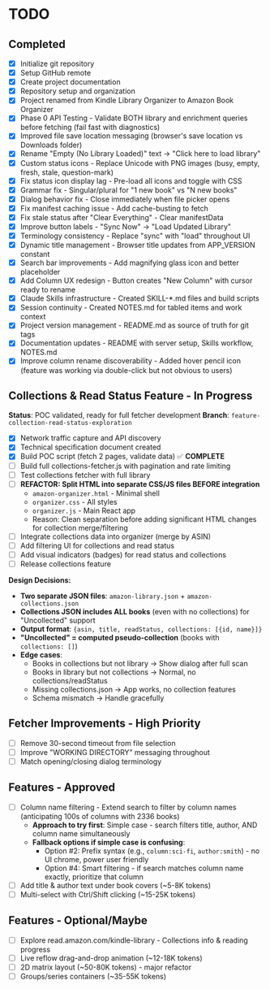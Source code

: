 # TODO

## Completed
- [x] Initialize git repository
- [x] Setup GitHub remote
- [x] Create project documentation
- [x] Repository setup and organization
- [x] Project renamed from Kindle Library Organizer to Amazon Book Organizer
- [x] Phase 0 API Testing - Validate BOTH library and enrichment queries before fetching (fail fast with diagnostics)
- [x] Improved file save location messaging (browser's save location vs Downloads folder)
- [x] Rename "Empty (No Library Loaded)" text → "Click here to load library"
- [x] Custom status icons - Replace Unicode with PNG images (busy, empty, fresh, stale, question-mark)
- [x] Fix status icon display lag - Pre-load all icons and toggle with CSS
- [x] Grammar fix - Singular/plural for "1 new book" vs "N new books"
- [x] Dialog behavior fix - Close immediately when file picker opens
- [x] Fix manifest caching issue - Add cache-busting to fetch
- [x] Fix stale status after "Clear Everything" - Clear manifestData
- [x] Improve button labels - "Sync Now" → "Load Updated Library"
- [x] Terminology consistency - Replace "sync" with "load" throughout UI
- [x] Dynamic title management - Browser title updates from APP_VERSION constant
- [x] Search bar improvements - Add magnifying glass icon and better placeholder
- [x] Add Column UX redesign - Button creates "New Column" with cursor ready to rename
- [x] Claude Skills infrastructure - Created SKILL-*.md files and build scripts
- [x] Session continuity - Created NOTES.md for tabled items and work context
- [x] Project version management - README.md as source of truth for git tags
- [x] Documentation updates - README with server setup, Skills workflow, NOTES.md
- [x] Improve column rename discoverability - Added hover pencil icon (feature was working via double-click but not obvious to users)

## Collections & Read Status Feature - In Progress

**Status**: POC validated, ready for full fetcher development
**Branch**: `feature-collection-read-status-exploration`

- [x] Network traffic capture and API discovery
- [x] Technical specification document created
- [x] Build POC script (fetch 2 pages, validate data) ✅ **COMPLETE**
- [ ] Build full collections-fetcher.js with pagination and rate limiting
- [ ] Test collections fetcher with full library
- [ ] **REFACTOR: Split HTML into separate CSS/JS files BEFORE integration**
  - `amazon-organizer.html` - Minimal shell
  - `organizer.css` - All styles
  - `organizer.js` - Main React app
  - Reason: Clean separation before adding significant HTML changes for collection merge/filtering
- [ ] Integrate collections data into organizer (merge by ASIN)
- [ ] Add filtering UI for collections and read status
- [ ] Add visual indicators (badges) for read status and collections
- [ ] Release collections feature

**Design Decisions:**
- **Two separate JSON files**: `amazon-library.json` + `amazon-collections.json`
- **Collections JSON includes ALL books** (even with no collections) for "Uncollected" support
- **Output format**: `{asin, title, readStatus, collections: [{id, name}]}`
- **"Uncollected" = computed pseudo-collection** (books with `collections: []`)
- **Edge cases**:
  - Books in collections but not library → Show dialog after full scan
  - Books in library but not collections → Normal, no collections/readStatus
  - Missing collections.json → App works, no collection features
  - Schema mismatch → Handle gracefully

## Fetcher Improvements - High Priority

- [ ] Remove 30-second timeout from file selection
- [ ] Improve "WORKING DIRECTORY" messaging throughout
- [ ] Match opening/closing dialog terminology

## Features - Approved

- [ ] Column name filtering - Extend search to filter by column names (anticipating 100s of columns with 2336 books)
  - **Approach to try first**: Simple case - search filters title, author, AND column name simultaneously
  - **Fallback options if simple case is confusing**:
    - Option #2: Prefix syntax (e.g., `column:sci-fi`, `author:smith`) - no UI chrome, power user friendly
    - Option #4: Smart filtering - if search matches column name exactly, prioritize that column
- [ ] Add title & author text under book covers (~5-8K tokens)
- [ ] Multi-select with Ctrl/Shift clicking (~15-25K tokens)

## Features - Optional/Maybe

- [ ] Explore read.amazon.com/kindle-library - Collections info & reading progress
- [ ] Live reflow drag-and-drop animation (~12-18K tokens)
- [ ] 2D matrix layout (~50-80K tokens) - major refactor
- [ ] Groups/series containers (~35-55K tokens)
